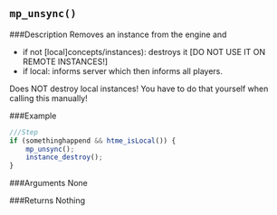 ``mp_unsync()``
--------------

###Description
Removes an instance from the engine and
* if not [local]concepts/instances): destroys it [DO NOT USE IT ON REMOTE INSTANCES!]
* if local: informs server which then informs all players.

Does NOT destroy local instances! You have to do that yourself when calling this manually!

###Example

```javascript
///Step
if (somethinghappend && htme_isLocal()) {
	mp_unsync();
    instance_destroy();
}
```

###Arguments
None

###Returns
Nothing
